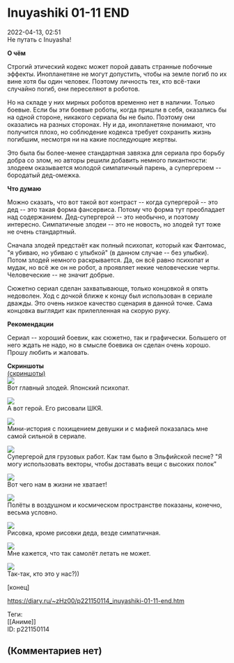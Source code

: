 Inuyashiki 01-11 END
====================

  
2022-04-13, 02:51  
 Не путать с Inuyasha!   
   
  **О чём**    
   
 Строгий этический кодекс может порой давать странные побочные эффекты. Инопланетяне не могут допустить, чтобы на земле погиб по их вине хотя бы один человек. Поэтому личность тех, кто всё-таки случайно погиб, они переселяют в роботов.   
   
 Но на складе у них мирных роботов временно нет в наличии. Только боевые. Если бы эти боевые роботы, когда пришли в себя, оказались бы на одной стороне, никакого сериала бы не было. Поэтому они оказались на разных сторонах. Ну и да, инопланетяне понимают, что получится плохо, но соблюдение кодекса требует сохранить жизнь погибшим, несмотря ни на какие последующие жертвы.   
   
 Это была бы более-менее стандартная завязка для сериала про борьбу добра со злом, но авторы решили добавить немного пикантности: злодеем оказывается молодой симпатичный парень, а супергероем -- бородатый дед-омежка.   
   
  **Что думаю**    
   
 Можно сказать, что вот такой вот контраст -- когда супергерой -- это дед -- это такая форма фансервиса. Потому что форма тут преобладает над содержанием. Дед-супергерой -- это необычно, и поэтому интересно. Симпатичные злодеи -- это не новость, но злодей тут тоже не очень стандартный.   
   
 Сначала злодей предстаёт как полный психопат, который как Фантомас, "я убиваю, но убиваю с улыбкой" (в данном случае -- без улыбки). Потом злодей немного раскрывается. Да, он всё равно психопат и мудак, но всё же он не робот, а проявляет некие человеческие черты. Человеческие -- не значит добрые.   
   
 Сюжетно сериал сделан захватывающе, только концовкой я опять недоволен. Ход с дочкой ближе к концу был использован в сериале дважды. Это очень низкое качество сценария в данной точке. Сама концовка выглядит как прилепленная на скорую руку.   
   
   
  **Рекомендации**    
   
 Сериал -- хороший боевик, как сюжетно, так и графически. Большего от него ждать не надо, но в смысле боевика он сделан очень хорошо. Прошу любить и жаловать.   
   
   
  **Скриншоты**    
  [(скриншоты)](https://zHz00.diary.ru/p221150114.htm?index=1#linkmore221150114m1)       
  [![](https://i.yapx.ru/Rraw2l.png)](https://yapx.ru/v/Rraw2)    
 Вот главный злодей. Японский психопат.   
   
  [![](https://i.yapx.ru/Rraw3l.png)](https://yapx.ru/v/Rraw3)    
 А вот герой. Его рисовали ШКЯ.   
   
  [![](https://i.yapx.ru/Rraw4l.png)](https://yapx.ru/v/Rraw4)    
 Мини-история с похищением девушки и с мафией показалась мне самой сильной в сериале.   
   
  [![](https://i.yapx.ru/Rraw5l.png)](https://yapx.ru/v/Rraw5)    
 Супергерой для грузовых работ. Как там было в Эльфийской песне? "Я могу использовать векторы, чтобы доставать вещи с высоких полок"   
   
  [![](https://i.yapx.ru/Rraw6l.png)](https://yapx.ru/v/Rraw6)    
 Вот чего нам в жизни не хватает!   
   
  [![](https://i.yapx.ru/Rraw7l.png)](https://yapx.ru/v/Rraw7)    
 Полёты в воздушном и космическом пространстве показаны, конечно, весьма условно.   
   
  [![](https://i.yapx.ru/Rraw8l.png)](https://yapx.ru/v/Rraw8)    
 Рисовка, кроме рисовки деда, везде симпатичная.   
   
  [![](https://i.yapx.ru/Rraw9l.png)](https://yapx.ru/v/Rraw9)    
 Мне кажется, что так самолёт летать не может.   
   
  [![](https://i.yapx.ru/RrayAl.png)](https://yapx.ru/v/RrayA)    
 Так-так, кто это у нас?))   
      
 [конец]   
  
<https://diary.ru/~zHz00/p221150114_inuyashiki-01-11-end.htm>  
  
Теги:  
[[Аниме]]  
ID: p221150114  


(Комментариев нет)
------------------